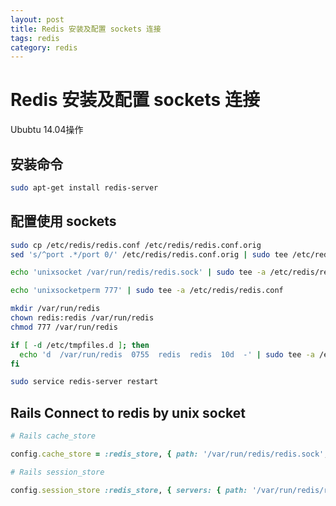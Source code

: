 ```yaml
---
layout: post
title: Redis 安装及配置 sockets 连接
tags: redis
category: redis
---
```


# Redis 安装及配置 sockets 连接
Ububtu 14.04操作

## 安装命令

```sh
sudo apt-get install redis-server
```

## 配置使用 sockets


```sh
sudo cp /etc/redis/redis.conf /etc/redis/redis.conf.orig
sed 's/^port .*/port 0/' /etc/redis/redis.conf.orig | sudo tee /etc/redis/redis.conf

echo 'unixsocket /var/run/redis/redis.sock' | sudo tee -a /etc/redis/redis.conf

echo 'unixsocketperm 777' | sudo tee -a /etc/redis/redis.conf

mkdir /var/run/redis
chown redis:redis /var/run/redis
chmod 777 /var/run/redis

if [ -d /etc/tmpfiles.d ]; then
  echo 'd  /var/run/redis  0755  redis  redis  10d  -' | sudo tee -a /etc/tmpfiles.d/redis.conf
fi

sudo service redis-server restart

```

## Rails Connect to redis by unix socket

```ruby
# Rails cache_store

config.cache_store = :redis_store, { path: '/var/run/redis/redis.sock', db: 1}, { expires_in: 90.minutes }

# Rails session_store

config.session_store :redis_store, { servers: { path: '/var/run/redis/redis.sock', db: 1 } }
```